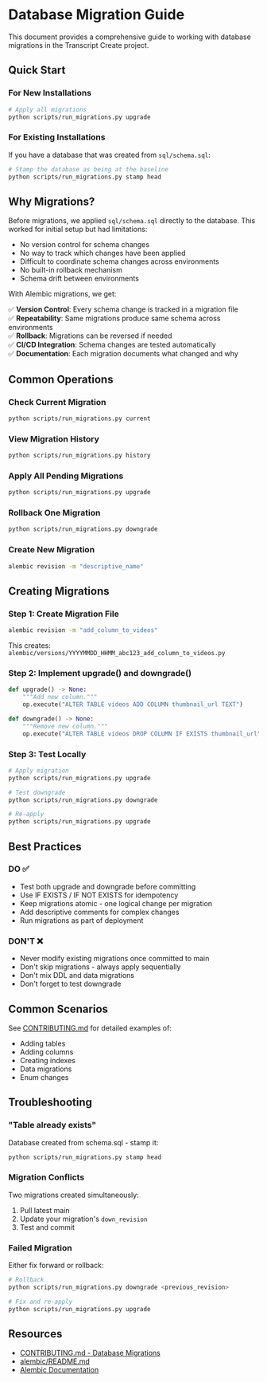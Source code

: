 # Database Migration Guide

This document provides a comprehensive guide to working with database migrations in the Transcript Create project.

## Quick Start

### For New Installations
```bash
# Apply all migrations
python scripts/run_migrations.py upgrade
```

### For Existing Installations
If you have a database that was created from `sql/schema.sql`:
```bash
# Stamp the database as being at the baseline
python scripts/run_migrations.py stamp head
```

## Why Migrations?

Before migrations, we applied `sql/schema.sql` directly to the database. This worked for initial setup but had limitations:

- No version control for schema changes
- No way to track which changes have been applied
- Difficult to coordinate schema changes across environments
- No built-in rollback mechanism
- Schema drift between environments

With Alembic migrations, we get:

✅ **Version Control**: Every schema change is tracked in a migration file  
✅ **Repeatability**: Same migrations produce same schema across environments  
✅ **Rollback**: Migrations can be reversed if needed  
✅ **CI/CD Integration**: Schema changes are tested automatically  
✅ **Documentation**: Each migration documents what changed and why  

## Common Operations

### Check Current Migration
```bash
python scripts/run_migrations.py current
```

### View Migration History
```bash
python scripts/run_migrations.py history
```

### Apply All Pending Migrations
```bash
python scripts/run_migrations.py upgrade
```

### Rollback One Migration
```bash
python scripts/run_migrations.py downgrade
```

### Create New Migration
```bash
alembic revision -m "descriptive_name"
```

## Creating Migrations

### Step 1: Create Migration File

```bash
alembic revision -m "add_column_to_videos"
```

This creates: `alembic/versions/YYYYMMDD_HHMM_abc123_add_column_to_videos.py`

### Step 2: Implement upgrade() and downgrade()

```python
def upgrade() -> None:
    """Add new column."""
    op.execute("ALTER TABLE videos ADD COLUMN thumbnail_url TEXT")

def downgrade() -> None:
    """Remove new column."""
    op.execute("ALTER TABLE videos DROP COLUMN IF EXISTS thumbnail_url")
```

### Step 3: Test Locally

```bash
# Apply migration
python scripts/run_migrations.py upgrade

# Test downgrade
python scripts/run_migrations.py downgrade

# Re-apply
python scripts/run_migrations.py upgrade
```

## Best Practices

### DO ✅

- Test both upgrade and downgrade before committing
- Use IF EXISTS / IF NOT EXISTS for idempotency
- Keep migrations atomic - one logical change per migration
- Add descriptive comments for complex changes
- Run migrations as part of deployment

### DON'T ❌

- Never modify existing migrations once committed to main
- Don't skip migrations - always apply sequentially
- Don't mix DDL and data migrations
- Don't forget to test downgrade

## Common Scenarios

See [CONTRIBUTING.md](../CONTRIBUTING.md#database-migrations) for detailed examples of:
- Adding tables
- Adding columns
- Creating indexes
- Data migrations
- Enum changes

## Troubleshooting

### "Table already exists"
Database created from schema.sql - stamp it:
```bash
python scripts/run_migrations.py stamp head
```

### Migration Conflicts
Two migrations created simultaneously:
1. Pull latest main
2. Update your migration's `down_revision`
3. Test and commit

### Failed Migration
Either fix forward or rollback:
```bash
# Rollback
python scripts/run_migrations.py downgrade <previous_revision>

# Fix and re-apply
python scripts/run_migrations.py upgrade
```

## Resources

- [CONTRIBUTING.md - Database Migrations](../CONTRIBUTING.md#database-migrations)
- [alembic/README.md](../alembic/README.md)
- [Alembic Documentation](https://alembic.sqlalchemy.org/)
